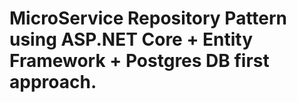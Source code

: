 # MicroService Repository Pattern using ASP.NET Core + Entity Framework + Postgres DB first approach.

